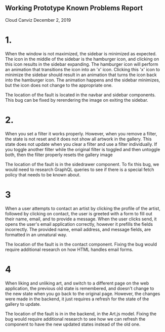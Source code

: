 ## Working Prototype Known Problems Report
Cloud Canviz
December 2, 2019

# 1. 
When the window is not maximized, the sidebar is minimized as expected. The icon in the middle of the sidebar is the hamburger icon, and clicking on this icon results in the sidebar expanding. The hamburger icon will perform an animation that transitions the icon into an 'x' icon. Clicking this 'x' icon to minimize the sidebar should result in an animation that turns the icon back into the hamburger icon. The animation happens and the sidebar minimizes, but the icon does not change to the appropriate one.

The location of the fault is located in the navbar and sidebar components. This bug can be fixed by rerendering the image on exiting the sidebar. 

# 2. 
When you set a filter it works properly. However, when you remove a filter, the state is not reset and it does not show all artwork in the gallery. This state does not update when you clear a filter and use a filter individually. If you toggle another filter while the original filter is toggled and then untoggle both, then the filter properly resets the gallery image

The location of the fault is in the sidedrawer component. To fix this bug, we would need to research GraphQL queries to see if there is a special fetch policy that needs to be known about.

# 3
When a user attempts to contact an artist by clicking the profile of the artist, followed by clicking on contact, the user is greeted with a form to fill out their name, email, and to provide a message. When the user clicks send, it opens the user's email application correctly, however it prefills the fields incorrectly. The provided name, email address, and message fields, are formatted in an unnatural way.

The location of the fault is in the contact component. Fixing the bug would require additional research on how HTML handles email forms.

# 4
When liking and unliking art, and switch to a different page on the web application, the previous old state is remembered, and doesn't change to the new state
when you go back to the original page. However, the changes were made in the backend, it just requires a refresh for the state of the gallery to update.

The location of the fault is in in the backend, in the Art.js model. Fixing the bug would require additional research to see how we can refresh the component to have the new updated states instead of the old one.